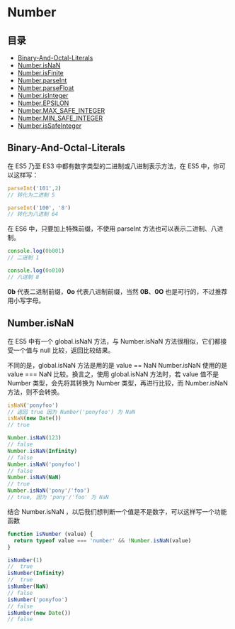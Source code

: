 # Number
## 目录
- [Binary-And-Octal-Literals](#Binary-And-Octal-Literals)
- [Number.isNaN](#Number.isNaN)
- [Number.isFinite](#Number.isFinite)
- [Number.parseInt](#Number.parseInt)
- [Number.parseFloat](#Number.parseFloat)
- [Number.isInteger](#Number.isInteger)
- [Number.EPSILON](#Number.EPSILON)
- [Number.MAX_SAFE_INTEGER](#Number.MAX_SAFE_INTEGER)
- [Number.MIN_SAFE_INTEGER](#Number.MIN_SAFE_INTEGER)
- [Number.isSafeInteger](#Number.isSafeInteger)

## Binary-And-Octal-Literals
在 ES5 乃至 ES3 中都有数字类型的二进制或八进制表示方法，在 ES5 中，你可以这样写：
``` javaScript
parseInt('101',2)
// 转化为二进制 5

parseInt('100', '8')
// 转化为八进制 64
```
在 ES6 中，只要加上特殊前缀，不使用 parseInt 方法也可以表示二进制、八进制。
``` javaScript
console.log(0b001)
// 二进制 1

console.log(0o010)
// 八进制 8
```

**0b** 代表二进制前缀，**0o** 代表八进制前缀，当然 **0B**、**0O** 也是可行的，不过推荐用小写字母。

## Number.isNaN

在 ES5 中有一个 global.isNaN 方法，与 Number.isNaN 方法很相似，它们都接受一个值与 null 比较，返回比较结果。

不同的是，global.isNaN 方法是用的是 value == NaN Number.isNaN 使用的是  value === NaN 比较。换言之，使用 global.isNaN 方法时，若 value 值不是 Number 类型，会先将其转换为 Number 类型，再进行比较，而 Number.isNaN 方法，则不会转换。
``` javaScript
isNaN('ponyfoo')
// 返回 true 因为 Number('ponyfoo') 为 NaN
isNaN(new Date())
// true
```

``` javaScript
Number.isNaN(123)
// false
Number.isNaN(Infinity)
// false
Number.isNaN('ponyfoo')
// false
Number.isNaN(NaN)
// true
Number.isNaN('pony'/'foo')
// true, 因为 'pony'/'foo' 为 NaN
```
结合 Number.isNaN ，以后我们想判断一个值是不是数字，可以这样写一个功能函数
``` javaScript
function isNumber (value) {
  return typeof value === 'number' && !Number.isNaN(value)
}
```
``` javaScript
isNumber(1)
//  true
isNumber(Infinity)
//  true
isNumber(NaN)
// false
isNumber('ponyfoo')
// false
isNumber(new Date())
// false
```
